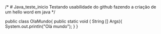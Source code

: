/* # Java_teste_inicio
Testando usabilidade do github fazendo a criação de um hello word em java */

public class OlaMundo{
  public static void ( String [] Args){
    System.out.println("Olá mundo");
  }
}

